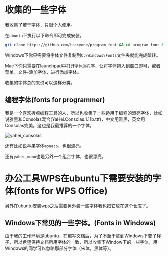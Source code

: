 # 收集的一些字体

我收集了若干字体，只限个人使用。

在`ubuntu`下执行以下命令即可完成安装。

```bash
git clone https://github.com/tracyone/program_font && cd program_font && ./install.sh
```

Windows下你只需要将字体文件复制到`C:\Windows\Fonts`文件夹就能完成暗转。

Mac下你只需要在launchpad中打开`字体册`程序，让将字体拖入到窗口即可，或者菜单，文件-添加字体，进行添加字体。

收集的字体总的来说可以这样分类。

## 编程字体(fonts for programmer)

我是一个喜欢折腾编程工具的人，所以也收集了一些适用于编程的漂亮字体，比如说雅黑和Consolas混合(YaHei.Consolas.1.11b.ttf)，中文用雅黑，英文用Consolas完美。这也是我最推荐的一个字体。

![yahei_consolas](https://cloud.githubusercontent.com/assets/4246425/13220862/75386cb2-d9b3-11e5-9d56-d59100ae1c7f.png)

还有比如说苹果字体`monaco`，也很漂亮。


还有`yahei_mono`也是另外一个组合字体，也很漂亮。

# 办公工具WPS在ubuntu下需要安装的字体(fonts for WPS Office)

另外在ubuntu安装wps之后需要另外装一些字体我也把它放在这个仓库了。

##  Windows下常见的一些字体。(Fonts in Windows)

由于我的工作环境是ubuntu，在编写文档后，为了不至于拿到Windows下变了样子，所以希望保持文档所用字体的一致，所以收集下Window下的一些字体，用Windows的同学可以忽略那部分字体（宋体，黑体等）。

